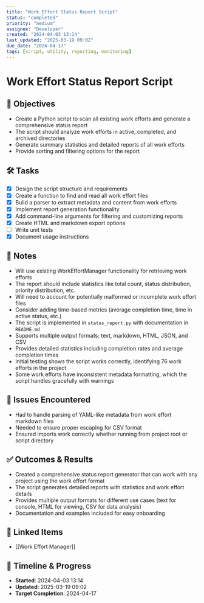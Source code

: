 ```yaml
---
title: "Work Effort Status Report Script"
status: "completed"
priority: "medium"
assignee: "Developer"
created: "2024-04-03 13:14"
last_updated: "2025-03-19 09:02"
due_date: "2024-04-17"
tags: [script, utility, reporting, monitoring]
---
```


# Work Effort Status Report Script

## 🚩 Objectives
- Create a Python script to scan all existing work efforts and generate a comprehensive status report
- The script should analyze work efforts in active, completed, and archived directories
- Generate summary statistics and detailed reports of all work efforts
- Provide sorting and filtering options for the report

## 🛠 Tasks
- [x] Design the script structure and requirements
- [x] Create a function to find and read all work effort files
- [x] Build a parser to extract metadata and content from work efforts
- [x] Implement report generation functionality
- [x] Add command-line arguments for filtering and customizing reports
- [x] Create HTML and markdown export options
- [ ] Write unit tests
- [x] Document usage instructions

## 📝 Notes
- Will use existing WorkEffortManager functionality for retrieving work efforts
- The report should include statistics like total count, status distribution, priority distribution, etc.
- Will need to account for potentially malformed or incomplete work effort files
- Consider adding time-based metrics (average completion time, time in active status, etc.)
- The script is implemented in `status_report.py` with documentation in `README.md`
- Supports multiple output formats: text, markdown, HTML, JSON, and CSV
- Provides detailed statistics including completion rates and average completion times
- Initial testing shows the script works correctly, identifying 76 work efforts in the project
- Some work efforts have inconsistent metadata formatting, which the script handles gracefully with warnings

## 🐞 Issues Encountered
- Had to handle parsing of YAML-like metadata from work effort markdown files
- Needed to ensure proper escaping for CSV format
- Ensured imports work correctly whether running from project root or script directory

## ✅ Outcomes & Results
- Created a comprehensive status report generator that can work with any project using the work effort format
- The script generates detailed reports with statistics and work effort details
- Provides multiple output formats for different use cases (text for console, HTML for viewing, CSV for data analysis)
- Documentation and examples included for easy onboarding

## 📌 Linked Items
- [[Work Effort Manager]]

## 📅 Timeline & Progress
- **Started**: 2024-04-03 13:14
- **Updated**: 2025-03-19 09:02
- **Target Completion**: 2024-04-17